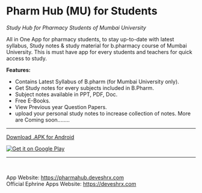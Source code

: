 # Pharm Hub (MU) for Students
_Study Hub for Pharmacy Students of Mumbai University_

All in One App for pharmacy students, to stay up-to-date with latest syllabus, Study notes & study material for b.pharmacy course of Mumbai University. This is must have app for every students and teachers for quick access to study.


<b>Features:</b>
* Contains Latest Syllabus of B.pharm (for Mumbai University only).
* Get Study notes for every subjects included in B.Pharm.
* Subject notes available in PPT, PDF, Doc.
* Free E-Books.
* View Previous year Question Papers.
* upload your personal study notes to increase collection of notes.
   More are Coming soon........
   
-------------------

[Download .APK for Android ](https://github.com/DeveshRx/Pharma-Hub-App/releases/latest/download/app-release.apk)

<a href='https://play.google.com/store/apps/details?id=devesh.b.pharm.guide.mu&pcampaignid=MKT-Other-global-all-co-prtnr-py-PartBadge-Mar2515-1'><img alt='Get it on Google Play' src='https://play.google.com/intl/en_us/badges/images/generic/en_badge_web_generic.png'/></a>

-----------------

<br>

App Website: https://pharmahub.deveshrx.com <br>
Official Ephrine Apps Website: https://deveshrx.com
